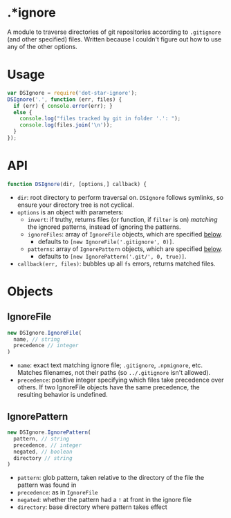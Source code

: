 .*ignore
=======

A module to traverse directories of git repositories according to `.gitignore` (and other specified) files. Written because I couldn't figure out how to use any of the other options.

# Usage
```javascript
var DSIgnore = require('dot-star-ignore');
DSIgnore('.', function (err, files) {
  if (err) { console.error(err); }
  else {
    console.log("files tracked by git in folder '.': ");
    console.log(files.join('\n'));
  }
});
```

# API
```javascript
function DSIgnore(dir, [options,] callback) {
```

- `dir`: root directory to perform traversal on. `DSIgnore` follows symlinks, so ensure your directory tree is not cyclical.
- `options` is an object with parameters:
  - `invert`: if truthy, returns files (or function, if `filter` is on) *matching* the ignored patterns, instead of ignoring the patterns.
  - `ignoreFiles`: array of `IgnoreFile` objects, which are specified [below](#ignorefile).
    - defaults to `[new IgnoreFile('.gitignore', 0)]`.
  - `patterns`: array of `IgnorePattern` objects, which are specified [below](#ignorepattern).
    - defaults to `[new IgnorePattern('.git/', 0, true)]`.
- `callback(err, files)`: bubbles up all `fs` errors, returns matched files.

# Objects

## IgnoreFile

```javascript
new DSIgnore.IgnoreFile(
  name, // string
  precedence // integer
)
```

- `name`: exact text matching ignore file; `.gitignore`, `.npmignore`, etc. Matches filenames, not their paths (so `../.gitignore` isn't allowed).
- `precedence`: positive integer specifying which files take precedence over others. If two IgnoreFile objects have the same precedence, the resulting behavior is undefined.


## IgnorePattern

```javascript
new DSIgnore.IgnorePattern(
  pattern, // string
  precedence, // integer
  negated, // boolean
  directory // string
)
```

- `pattern`: glob pattern, taken relative to the directory of the file the pattern was found in
- `precedence`: as in `IgnoreFile`
- `negated`: whether the pattern had a `!` at front in the ignore file
- `directory`: base directory where pattern takes effect
